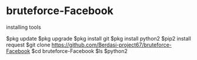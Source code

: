 # bruteforce-Facebook

installing tools

$pkg update
$pkg upgrade
$pkg install git
$pkg install python2
$pip2 install request
$git clone https://github.com/Berdasi-project67/bruteforce-Facebook
$cd bruteforce-Facebook
$ls
$python2
